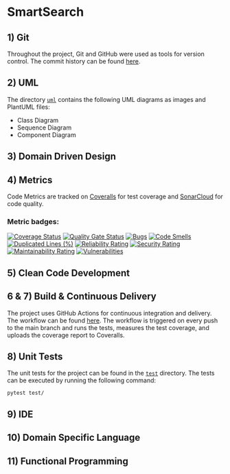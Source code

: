 # SmartSearch

## 1) Git
Throughout the project, Git and GitHub were used as tools for version control. 
The commit history can be found [here](https://github.com/bogdankostic/SmartSearch/commits/main/).

## 2) UML
The directory [`uml`](https://github.com/bogdankostic/SmartSearch/tree/main/uml) contains the following UML
diagrams as images and PlantUML files:
- Class Diagram
- Sequence Diagram
- Component Diagram


## 3) Domain Driven Design


## 4) Metrics 
Code Metrics are tracked on [Coveralls](https://coveralls.io/github/bogdankostic/SmartSearch) for test coverage 
and [SonarCloud](https://sonarcloud.io/project/overview?id=bogdankostic_SmartSearch) for code quality. 

### Metric badges:

[![Coverage Status](https://coveralls.io/repos/github/bogdankostic/SmartSearch/badge.svg?branch=main)](https://coveralls.io/github/bogdankostic/SmartSearch?branch=main)
[![Quality Gate Status](https://sonarcloud.io/api/project_badges/measure?project=bogdankostic_SmartSearch&metric=alert_status)](https://sonarcloud.io/summary/new_code?id=bogdankostic_SmartSearch)
[![Bugs](https://sonarcloud.io/api/project_badges/measure?project=bogdankostic_SmartSearch&metric=bugs)](https://sonarcloud.io/summary/new_code?id=bogdankostic_SmartSearch)
[![Code Smells](https://sonarcloud.io/api/project_badges/measure?project=bogdankostic_SmartSearch&metric=code_smells)](https://sonarcloud.io/summary/new_code?id=bogdankostic_SmartSearch)
[![Duplicated Lines (%)](https://sonarcloud.io/api/project_badges/measure?project=bogdankostic_SmartSearch&metric=duplicated_lines_density)](https://sonarcloud.io/summary/new_code?id=bogdankostic_SmartSearch)
[![Reliability Rating](https://sonarcloud.io/api/project_badges/measure?project=bogdankostic_SmartSearch&metric=reliability_rating)](https://sonarcloud.io/summary/new_code?id=bogdankostic_SmartSearch)
[![Security Rating](https://sonarcloud.io/api/project_badges/measure?project=bogdankostic_SmartSearch&metric=security_rating)](https://sonarcloud.io/summary/new_code?id=bogdankostic_SmartSearch)
[![Maintainability Rating](https://sonarcloud.io/api/project_badges/measure?project=bogdankostic_SmartSearch&metric=sqale_rating)](https://sonarcloud.io/summary/new_code?id=bogdankostic_SmartSearch)
[![Vulnerabilities](https://sonarcloud.io/api/project_badges/measure?project=bogdankostic_SmartSearch&metric=vulnerabilities)](https://sonarcloud.io/summary/new_code?id=bogdankostic_SmartSearch)

## 5) Clean Code Development

## 6 & 7) Build & Continuous Delivery
The project uses GitHub Actions for continuous integration and delivery. The workflow can be found
[here](https://github.com/bogdankostic/SmartSearch/blob/main/.github/workflows/build.yml). The workflow is triggered 
on every push to the main branch and runs the tests, measures the test coverage, and uploads the coverage report to Coveralls.


## 8) Unit Tests
The unit tests for the project can be found in the [`test`](https://github.com/bogdankostic/SmartSearch/tree/main/test) directory.
The tests can be executed by running the following command:
```
pytest test/
```

## 9) IDE

## 10) Domain Specific Language

## 11) Functional Programming

